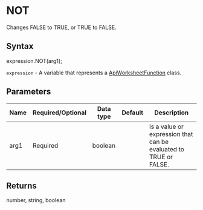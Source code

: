 # NOT

Changes FALSE to TRUE, or TRUE to FALSE.

## Syntax

expression.NOT(arg1);

`expression` - A variable that represents a [ApiWorksheetFunction](../ApiWorksheetFunction.md) class.

## Parameters

| **Name** | **Required/Optional** | **Data type** | **Default** | **Description** |
| ------------- | ------------- | ------------- | ------------- | ------------- |
| arg1 | Required | boolean |  | Is a value or expression that can be evaluated to TRUE or FALSE. |

## Returns

number, string, boolean